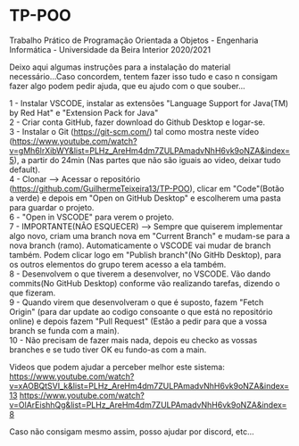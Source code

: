 # TP-POO
Trabalho Prático de Programação Orientada a Objetos - Engenharia Informática - Universidade da Beira Interior 2020/2021
 
Deixo aqui algumas instruções para a instalação do material necessário...Caso concordem, tentem fazer isso tudo e caso n consigam fazer algo podem pedir ajuda, que eu ajudo com o que souber...
 
1 - Instalar VSCODE, instalar as extensões "Language Support for Java(TM) by Red Hat" e "Extension Pack for Java"  
2 - Criar conta GitHub, fazer download do Github Desktop e logar-se.  
3 - Instalar o Git (https://git-scm.com/) tal como mostra neste vídeo (https://www.youtube.com/watch?v=gMh6lrXibWY&list=PLHz_AreHm4dm7ZULPAmadvNhH6vk9oNZA&index=5), a partir do 24min (Nas partes que não são iguais ao video, deixar tudo default).  
4 - Clonar --> Acessar o repositório (https://github.com/GuilhermeTeixeira13/TP-POO), clicar em "Code"(Botão a verde) e depois em "Open on GitHub Desktop" e escolherem uma pasta para guardar o projeto.  
6 - "Open in VSCODE" para verem o projeto.  
7 - IMPORTANTE(NÃO ESQUECER) --> Sempre que quiserem implementar algo novo, criam uma branch nova em "Current Branch" e mudam-se para a nova branch (ramo). Automaticamente o VSCODE vai mudar de branch também. Podem clicar logo em "Publish branch"(No GitHb Desktop), para os outros elementos do grupo terem acesso a ela também.  
8 - Desenvolvem o que tiverem a desenvolver, no VSCODE. Vão dando commits(No GitHub Desktop) conforme vão realizando tarefas, dizendo o que fizeram.  
9 - Quando virem que desenvolveram o que é suposto, fazem "Fetch Origin" (para dar update ao codigo consoante o que está no repositório online) e depois fazem "Pull Request" (Estão a pedir para que a vossa branch se funda com a main).  
10 - Não precisam de fazer mais nada, depois eu checko as vossas branches e se tudo tiver OK eu fundo-as com a main.  

Videos que podem ajudar a perceber melhor este sistema:  
https://www.youtube.com/watch?v=xAOBQtSVI_k&list=PLHz_AreHm4dm7ZULPAmadvNhH6vk9oNZA&index=13
https://www.youtube.com/watch?v=OlArEishhQg&list=PLHz_AreHm4dm7ZULPAmadvNhH6vk9oNZA&index=8  

Caso não consigam mesmo assim, posso ajudar por discord, etc...
